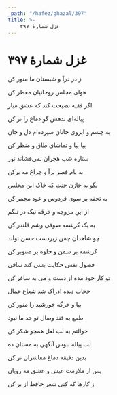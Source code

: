 ```yaml
---
_path: "/hafez/ghazal/397"
title: >-
    غزل شمارهٔ ۳۹۷
---
```

# غزل شمارهٔ ۳۹۷

<div class="b" id="bn1"><div class="m1"><p>ز در درآ و شبستان ما منور کن</p></div>
<div class="m2"><p>هوای مجلس روحانیان معطر کن</p></div></div>
<div class="b" id="bn2"><div class="m1"><p>اگر فقیه نصیحت کند که عشق مباز</p></div>
<div class="m2"><p>پیاله‌ای بدهش گو دماغ را تر کن</p></div></div>
<div class="b" id="bn3"><div class="m1"><p>به چشم و ابروی جانان سپرده‌ام دل و جان</p></div>
<div class="m2"><p>بیا بیا و تماشای طاق و منظر کن</p></div></div>
<div class="b" id="bn4"><div class="m1"><p>ستاره شب هجران نمی‌فشاند نور</p></div>
<div class="m2"><p>به بام قصر برآ و چراغ مه برکن</p></div></div>
<div class="b" id="bn5"><div class="m1"><p>بگو به خازن جنت که خاک این مجلس</p></div>
<div class="m2"><p>به تحفه بر سوی فردوس و عود مجمر کن</p></div></div>
<div class="b" id="bn6"><div class="m1"><p>از این مزوجه و خرقه نیک در تنگم</p></div>
<div class="m2"><p>به یک کرشمه صوفی وشم قلندر کن</p></div></div>
<div class="b" id="bn7"><div class="m1"><p>چو شاهدان چمن زیردست حسن تواند</p></div>
<div class="m2"><p>کرشمه بر سمن و جلوه بر صنوبر کن</p></div></div>
<div class="b" id="bn8"><div class="m1"><p>فضول نفس حکایت بسی کند ساقی</p></div>
<div class="m2"><p>تو کار خود مده از دست و می به ساغر کن</p></div></div>
<div class="b" id="bn9"><div class="m1"><p>حجاب دیده ادراک شد شعاع جمال</p></div>
<div class="m2"><p>بیا و خرگه خورشید را منور کن</p></div></div>
<div class="b" id="bn10"><div class="m1"><p>طمع به قند وصال تو حد ما نبود</p></div>
<div class="m2"><p>حوالتم به لب لعل همچو شکر کن</p></div></div>
<div class="b" id="bn11"><div class="m1"><p>لب پیاله ببوس آنگهی به مستان ده</p></div>
<div class="m2"><p>بدین دقیقه دماغ معاشران تر کن</p></div></div>
<div class="b" id="bn12"><div class="m1"><p>پس از ملازمت عیش و عشق مه رویان</p></div>
<div class="m2"><p>ز کارها که کنی شعر حافظ از بر کن</p></div></div>

